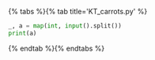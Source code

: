 {% tabs %}{% tab title='KT_carrots.py' %}

```py
_, a = map(int, input().split())
print(a)
```

{% endtab %}{% endtabs %}

